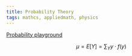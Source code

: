 ```yaml
---
title: Probability Theory
tags: mathcs, appliedmath, physics
---
```


[Probability playground](http://www.acsu.buffalo.edu/~adamcunn/probability/probability.html)


$$\mu = E[Y] = \sum_Y y\cdot f(y)$$